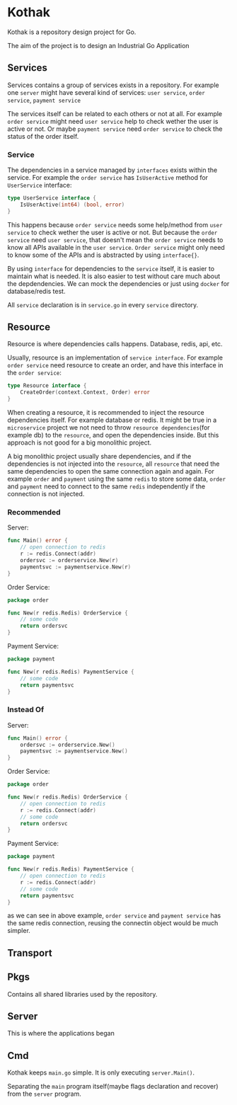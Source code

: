 # Kothak

Kothak is a repository design project for Go.

The aim of the project is to design an Industrial Go Application

## Services

Services contains a group of services exists in a repository. For example one `server` might have several kind of services: `user service`, `order service`, `payment service`

The services itself can be related to each others or not at all. For example `order service` might need `user service` help to check wether the user is active or not. Or maybe `payment service` need `order service` to check the status of the order itself.

### Service

The dependencies in a service managed by `interfaces` exists within the service. For example the `order service` has `IsUserActive` method for `UserService` interface:

```go
type UserService interface {
	IsUserActive(int64) (bool, error)
}
```

This happens because `order service` needs some help/method from `user service` to check wether the user is active or not. But because the `order service` need `user service`, that doesn't mean the `order service` needs to know all APIs available in the `user service`. `Order service` might only need to know some of the APIs and is abstracted by using `interface{}`.

By using `interface` for dependencies to the `service` itself, it is easier to maintain what is needed. It is also easier to test without care much about the depdendencies. We can mock the dependencies or just using `docker` for database/redis test.

All `service` declaration is in `service.go` in every `service` directory.

## Resource

Resource is where dependencies calls happens. Database, redis, api, etc.

Usually, resource is an implementation of `service interface`. For example `order service` need resource to create an order, and have this interface in the `order service`:

```go
type Resource interface {
	CreateOrder(context.Context, Order) error
}
```

When creating a resource, it is recommended to inject the resource dependencies itself. For example database or redis. It might be true in a `microservice` project we not need to throw `resource dependencies`(for example db) to the `resource`, and open the dependencies inside. But this approach is not good for a big monolithic project.

A big monolithic project usually share dependencies, and if the dependencies is not injected into the `resource`, all `resource` that need the same dependencies to open the same connection again and again. For example `order` and `payment` using the same `redis` to store some data, `order` and `payment` need to connect to the same `redis` independently if the connection is not injected.

### Recommended

Server:

```go
func Main() error {
    // open connection to redis
    r := redis.Connect(addr)
    ordersvc := orderservice.New(r)
    paymentsvc := paymentservice.New(r)
}
```

Order Service:

```go
package order

func New(r redis.Redis) OrderService {
    // some code
    return ordersvc
}
```
Payment Service:

```go
package payment

func New(r redis.Redis) PaymentService {
    // some code
    return paymentsvc
}
```

### Instead Of

Server:

```go
func Main() error {
    ordersvc := orderservice.New()
    paymentsvc := paymentservice.New()
}
```

Order Service:

```go
package order

func New(r redis.Redis) OrderService {
    // open connection to redis
    r := redis.Connect(addr)
    // some code
    return ordersvc
}
```
Payment Service:

```go
package payment

func New(r redis.Redis) PaymentService {
    // open connection to redis
    r := redis.Connect(addr)
    // some code
    return paymentsvc
}
```

as we can see in above example, `order service` and `payment service` has the same redis connection, reusing the connectin object would be much simpler.

## Transport

## Pkgs

Contains all shared libraries used by the repository.

## Server

This is where the applications began

## Cmd

Kothak keeps `main.go` simple. It is only executing `server.Main()`.

Separating the `main` program itself(maybe flags declaration and recover) from the `server` program.